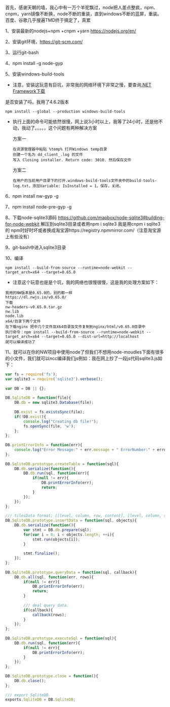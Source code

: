 

首先，感谢天朝的墙，我心中有一万个羊驼飘过，node把人差点整疯，npm、cnpm，yarn镜像不断换，node不断的重装，直到windows不断的蓝屏，重装。百度、谷歌几乎搜遍TMD终于搞定了，真累

1、安装最新的nodejs+npm +cnpm +yarn https://nodejs.org/en/

2、安装git环境，https://git-scm.com/

3、运行git-bash

4、npm install -g node-gyp

5、安装windows-build-tools

- 注意，安装这玩意有巨坑，非常我的网络环境下非常之慢，要查询[.NET Framework下载](https://dotnet.microsoft.com/download/visual-studio-sdks)

是否安装了吗，我用了4.6.2版本

```shell
npm install --global --production windows-build-tools
```

- 执行上面的命令可能依然很慢，网上说3小时以上，我等了24小时，还是他不动，我动了。。。。，这个问题有两种解决方案

  方案一

  ```
  在资源管理器中粘贴 %temp% 打开Windows temp目录
  创建一个名为 dd_client_.log 的文件
  写入 Closing installer. Return code: 3010. 然后保存文件
  ```

  方案二

  ```
  在用户的当前用户目录下的打开.windows-build-tools文件夹中的build-tools-log.txt，添加Variable: IsInstalled = 1，保存，关闭。
  ```

6、npm install nw-gyp -g

7、npm install node-pre-gyp -g

8、下载node-sqlite3源码 https://github.com/mapbox/node-sqlite3#building-for-node-webkit 解压到sqlite3目录或者用npm i sqlite3  我是用cnpm i sqlite3的 npm时好时坏或者换成淘宝源https://registry.npmmirror.com/（注意淘宝源上有些没有）

9、git-bash中进入sqlite3目录

10、编译

```
npm install --build-from-source --runtime=node-webkit --target_arch=x64 --target=0.65.0
```

- 注意这个玩意也是是个坑，我的网络也很慢很慢，这是我的处理方案如下：

```
我用的NW版本是0.65.0的，别的都一样
https://dl.nwjs.io/v0.65.0/
下载
nw-headers-v0.65.0.tar.gz
nw.lib
node.lib
x64/目录下两个文件
在下载nginx 把中几个文件及X64目录及文件复制到nginx/html/v0.65.0目录中
执行命令：npm install --build-from-source --runtime=node-webkit --target_arch=x64 --target=0.65.0 --dist-url=http://localhost
就可以编译成功了
```

11、就可以在你的NW项目中使用node了但我们不想用node-moudles下面有很多的小文件，我们就可以ncc编译我们js例如：我在网上抄了一段js代码sqlite3.js如下：

```js
var fs = require('fs');
var sqlite3 = require('sqlite3').verbose();
 
var DB = DB || {};
 
DB.SqliteDB = function(file){
    DB.db = new sqlite3.Database(file);
 
    DB.exist = fs.existsSync(file);
    if(!DB.exist){
        console.log("Creating db file!");
        fs.openSync(file, 'w');
    };
};
 
DB.printErrorInfo = function(err){
    console.log("Error Message:" + err.message + " ErrorNumber:" + errno);
};
 
DB.SqliteDB.prototype.createTable = function(sql){
    DB.db.serialize(function(){
        DB.db.run(sql, function(err){
            if(null != err){
                DB.printErrorInfo(err);
                return;
            }
        });
    });
};
 
/// tilesData format; [[level, column, row, content], [level, column, row, content]]
DB.SqliteDB.prototype.insertData = function(sql, objects){
    DB.db.serialize(function(){
        var stmt = DB.db.prepare(sql);
        for(var i = 0; i < objects.length; ++i){
            stmt.run(objects[i]);
        }
    
        stmt.finalize();
    });
};
 
DB.SqliteDB.prototype.queryData = function(sql, callback){
    DB.db.all(sql, function(err, rows){
        if(null != err){
            DB.printErrorInfo(err);
            return;
        }
 
        /// deal query data.
        if(callback){
            callback(rows);
        }
    });
};
 
DB.SqliteDB.prototype.executeSql = function(sql){
    DB.db.run(sql, function(err){
        if(null != err){
            DB.printErrorInfo(err);
        }
    });
};
 
DB.SqliteDB.prototype.close = function(){
    DB.db.close();
};
 
/// export SqliteDB.
exports.SqliteDB = DB.SqliteDB;
```

